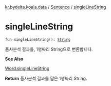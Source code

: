 [kr.bydelta.koala.data](../index.md) / [Sentence](index.md) / [singleLineString](./single-line-string.md)

# singleLineString

`fun singleLineString(): `[`String`](https://kotlinlang.org/api/latest/jvm/stdlib/kotlin/-string/index.html)

품사분석 결과를, 1행짜리 String으로 변환합니다.

**See Also**

[Word.singleLineString](../-word/single-line-string.md)

**Return**
품사분석 결과를 담은 1행짜리 String.

